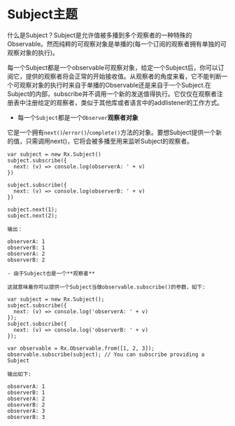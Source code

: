 Subject主题
======

什么是Subject？Subject是允许值被多播到多个观察者的一种特殊的Observable。然而纯粹的可观察对象是单播的(每一个订阅的观察者拥有单独的可观察对象的执行)。

每一个Subject都是一个observable可观察对象，给定一个Subject后，你可以订阅它，提供的观察者将会正常的开始接收值。从观察者的角度来看，它不能判断一个可观察对象的执行时来自于单播的Observable还是来自于一个Subject.在Subject的内部，subscribe并不调用一个新的发送值得执行。它仅仅在观察者注册表中注册给定的观察者，类似于其他库或者语言中的addlistener的工作方式。


- 每一个`Subject`都是一个`Observer`**观察者对象**

它是一个拥有`next()`/`error()`/`complete()`方法的对象。要想Subject提供一个新的值，只需调用next()，它将会被多播至用来监听Subject的观察者。

```
var subject = new Rx.Subject()
subject.subscribe({
  next: (v) => console.log(observerA: ' + v)
})

subject.subscribe({
  next: (v) => console.log(observerB: ' + v)
})

subject.next(1);
subject.next(2);

输出：

observerA: 1
observerB: 1
observerA: 2
observerB: 2

- 由于Subject也是一个**观察者**

这就意味着你可以提供一个Subject当做observable.subscribe()的参数，如下:

var subject = new Rx.Subject();
subject.subscribe({
  next: (v) => console.log('observerA: ' + v)
});
subject.subscribe({
  next: (v) => console.log('observerB: ' + v)
});

var observable = Rx.Observable.from([1, 2, 3]);
observable.subscribe(subject); // You can subscribe providing a Subject

输出如下:

observerA: 1
observerB: 1
observerA: 2
observerB: 2
observerA: 3
observerB: 3